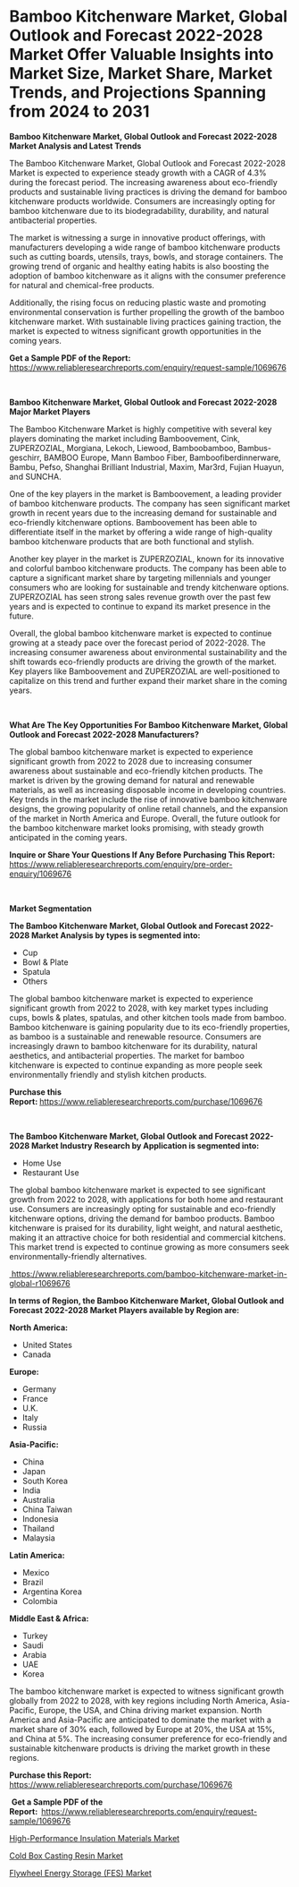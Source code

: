 <p><h1>Bamboo Kitchenware Market, Global Outlook and Forecast 2022-2028 Market Offer Valuable Insights into Market Size, Market Share, Market Trends, and Projections Spanning from 2024 to 2031</h1></p><p><strong>Bamboo Kitchenware Market, Global Outlook and Forecast 2022-2028 Market Analysis and Latest Trends</strong></p>
<p><p>The Bamboo Kitchenware Market, Global Outlook and Forecast 2022-2028 Market is expected to experience steady growth with a CAGR of 4.3% during the forecast period. The increasing awareness about eco-friendly products and sustainable living practices is driving the demand for bamboo kitchenware products worldwide. Consumers are increasingly opting for bamboo kitchenware due to its biodegradability, durability, and natural antibacterial properties.</p><p>The market is witnessing a surge in innovative product offerings, with manufacturers developing a wide range of bamboo kitchenware products such as cutting boards, utensils, trays, bowls, and storage containers. The growing trend of organic and healthy eating habits is also boosting the adoption of bamboo kitchenware as it aligns with the consumer preference for natural and chemical-free products.</p><p>Additionally, the rising focus on reducing plastic waste and promoting environmental conservation is further propelling the growth of the bamboo kitchenware market. With sustainable living practices gaining traction, the market is expected to witness significant growth opportunities in the coming years.</p></p>
<p><strong>Get a Sample PDF of the Report:&nbsp;</strong> <a href="https://www.reliableresearchreports.com/enquiry/request-sample/1069676">https://www.reliableresearchreports.com/enquiry/request-sample/1069676</a></p>
<p>&nbsp;</p>
<p><strong>Bamboo Kitchenware Market, Global Outlook and Forecast 2022-2028 Major Market Players</strong></p>
<p><p>The Bamboo Kitchenware Market is highly competitive with several key players dominating the market including Bamboovement, Cink, ZUPERZOZIAL, Morgiana, Lekoch, Liewood, Bamboobamboo, Bambus-geschirr, BAMBOO Europe, Mann Bamboo Fiber, Bamboofiberdinnerware, Bambu, Pefso, Shanghai Brilliant Industrial, Maxim, Mar3rd, Fujian Huayun, and SUNCHA.</p><p>One of the key players in the market is Bamboovement, a leading provider of bamboo kitchenware products. The company has seen significant market growth in recent years due to the increasing demand for sustainable and eco-friendly kitchenware options. Bamboovement has been able to differentiate itself in the market by offering a wide range of high-quality bamboo kitchenware products that are both functional and stylish.</p><p>Another key player in the market is ZUPERZOZIAL, known for its innovative and colorful bamboo kitchenware products. The company has been able to capture a significant market share by targeting millennials and younger consumers who are looking for sustainable and trendy kitchenware options. ZUPERZOZIAL has seen strong sales revenue growth over the past few years and is expected to continue to expand its market presence in the future.</p><p>Overall, the global bamboo kitchenware market is expected to continue growing at a steady pace over the forecast period of 2022-2028. The increasing consumer awareness about environmental sustainability and the shift towards eco-friendly products are driving the growth of the market. Key players like Bamboovement and ZUPERZOZIAL are well-positioned to capitalize on this trend and further expand their market share in the coming years.</p></p>
<p>&nbsp;</p>
<p><strong>What Are The Key Opportunities For Bamboo Kitchenware Market, Global Outlook and Forecast 2022-2028 Manufacturers?</strong></p>
<p><p>The global bamboo kitchenware market is expected to experience significant growth from 2022 to 2028 due to increasing consumer awareness about sustainable and eco-friendly kitchen products. The market is driven by the growing demand for natural and renewable materials, as well as increasing disposable income in developing countries. Key trends in the market include the rise of innovative bamboo kitchenware designs, the growing popularity of online retail channels, and the expansion of the market in North America and Europe. Overall, the future outlook for the bamboo kitchenware market looks promising, with steady growth anticipated in the coming years.</p></p>
<p><strong>Inquire or Share Your Questions If Any Before Purchasing This Report:</strong> <a href="https://www.reliableresearchreports.com/enquiry/pre-order-enquiry/1069676">https://www.reliableresearchreports.com/enquiry/pre-order-enquiry/1069676</a></p>
<p>&nbsp;</p>
<p><strong>Market Segmentation</strong></p>
<p><strong>The Bamboo Kitchenware Market, Global Outlook and Forecast 2022-2028 Market Analysis by types is segmented into:</strong></p>
<p><ul><li>Cup</li><li>Bowl & Plate</li><li>Spatula</li><li>Others</li></ul></p>
<p><p>The global bamboo kitchenware market is expected to experience significant growth from 2022 to 2028, with key market types including cups, bowls & plates, spatulas, and other kitchen tools made from bamboo. Bamboo kitchenware is gaining popularity due to its eco-friendly properties, as bamboo is a sustainable and renewable resource. Consumers are increasingly drawn to bamboo kitchenware for its durability, natural aesthetics, and antibacterial properties. The market for bamboo kitchenware is expected to continue expanding as more people seek environmentally friendly and stylish kitchen products.</p></p>
<p><strong>Purchase this Report:&nbsp;</strong><a href="https://www.reliableresearchreports.com/purchase/1069676">https://www.reliableresearchreports.com/purchase/1069676</a></p>
<p>&nbsp;</p>
<p><strong>The Bamboo Kitchenware Market, Global Outlook and Forecast 2022-2028 Market Industry Research by Application is segmented into:</strong></p>
<p><ul><li>Home Use</li><li>Restaurant Use</li></ul></p>
<p><p>The global bamboo kitchenware market is expected to see significant growth from 2022 to 2028, with applications for both home and restaurant use. Consumers are increasingly opting for sustainable and eco-friendly kitchenware options, driving the demand for bamboo products. Bamboo kitchenware is praised for its durability, light weight, and natural aesthetic, making it an attractive choice for both residential and commercial kitchens. This market trend is expected to continue growing as more consumers seek environmentally-friendly alternatives.</p></p>
<p><a href="https://www.reliableresearchreports.com/bamboo-kitchenware-market-in-global-r1069676">&nbsp;https://www.reliableresearchreports.com/bamboo-kitchenware-market-in-global-r1069676</a></p>
<p><strong>In terms of Region, the Bamboo Kitchenware Market, Global Outlook and Forecast 2022-2028 Market Players available by Region are:</strong></p>
<p>
    <p> <strong> North America: </strong>
        <ul>
            <li>United States</li>
            <li>Canada</li>
        </ul>
        </p> 
    <p> <strong> Europe: </strong>
        <ul>
            <li>Germany</li>
            <li>France</li>
            <li>U.K.</li>
            <li>Italy</li>
            <li>Russia</li>
        </ul>
        </p> 
    <p> <strong> Asia-Pacific: </strong>
        <ul>
            <li>China</li>
            <li>Japan</li>
            <li>South Korea</li>
            <li>India</li>
            <li>Australia</li>
            <li>China Taiwan</li>
            <li>Indonesia</li>
            <li>Thailand</li>
            <li>Malaysia</li>
        </ul>
        </p> 
    <p> <strong> Latin America: </strong>
        <ul>
            <li>Mexico</li>
            <li>Brazil</li>
            <li>Argentina Korea</li>
            <li>Colombia</li>
        </ul>
        </p> 
    <p> <strong> Middle East & Africa: </strong>
        <ul>
            <li>Turkey</li>
            <li>Saudi</li>
            <li>Arabia</li>
            <li>UAE</li>
            <li>Korea</li>
        </ul>
    </p>
    </p>
<p><p>The bamboo kitchenware market is expected to witness significant growth globally from 2022 to 2028, with key regions including North America, Asia-Pacific, Europe, the USA, and China driving market expansion. North America and Asia-Pacific are anticipated to dominate the market with a market share of 30% each, followed by Europe at 20%, the USA at 15%, and China at 5%. The increasing consumer preference for eco-friendly and sustainable kitchenware products is driving the market growth in these regions.</p></p>
<p><strong>Purchase this Report: </strong><a href="https://www.reliableresearchreports.com/purchase/1069676">https://www.reliableresearchreports.com/purchase/1069676</a></p>
<p>&nbsp;<strong>Get a Sample PDF of the Report:&nbsp;&nbsp;</strong><a href="https://www.reliableresearchreports.com/enquiry/request-sample/1069676">https://www.reliableresearchreports.com/enquiry/request-sample/1069676</a></p>
<p><strong></strong></p>
<p><p><a href="https://github.com/anggakarna133/Market-Research-Report-List-1/blob/main/high-performance-insulation-materials-market.md">High-Performance Insulation Materials Market</a></p><p><a href="https://github.com/ochgvvcj16/Market-Research-Report-List-1/blob/main/cold-box-casting-resin-market.md">Cold Box Casting Resin Market</a></p><p><a href="https://github.com/btwcqfvq34/Market-Research-Report-List-1/blob/main/flywheel-energy-storage-fes-market.md">Flywheel Energy Storage (FES) Market</a></p></p>